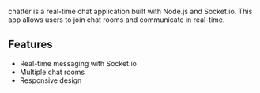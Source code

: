 chatter is a real-time chat application built with Node.js and Socket.io. This app allows users to join chat rooms and communicate in real-time.

## Features

- Real-time messaging with Socket.io
- Multiple chat rooms
- Responsive design
